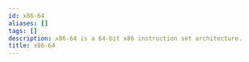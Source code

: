 ```yaml
---
id: x86-64
aliases: []
tags: []
description: x86-64 is a 64-bit x86 instruction set architecture.
title: x86-64
---
```

